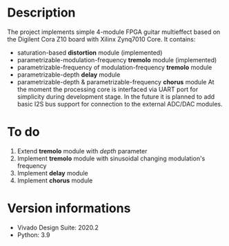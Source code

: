 # Description

The project implements simple 4-module FPGA guitar multieffect based on the Digilent Cora Z10 board with Xilinx Zynq7010 Core. It contains:
- saturation-based **distortion** module (implemented)
- parametrizable-modulation-frequency **tremolo** module (implemented)
- parametrizable-frequency of modulation-frequency **tremolo** module
- parametrizable-depth **delay** module
- parametrizable-depth & parametrizable-frequency **chorus** module
At the moment the processing core is interfaced via UART port for simplicity during development stage. In the future it is planned to add basic I2S bus support for connection to the external ADC/DAC modules.

# To do

1. Extend **tremolo** module with *depth* parameter
2. Implement **tremolo** module with sinusoidal changing modulation's frequency
3. Implement **delay** module
3. Implement **chorus** module

# Version informations

- Vivado Design Suite: 2020.2
- Python: 3.9
